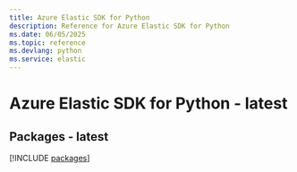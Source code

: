 ```yaml
---
title: Azure Elastic SDK for Python
description: Reference for Azure Elastic SDK for Python
ms.date: 06/05/2025
ms.topic: reference
ms.devlang: python
ms.service: elastic
---
```

# Azure Elastic SDK for Python - latest
## Packages - latest
[!INCLUDE [packages](elastic-index.md)]